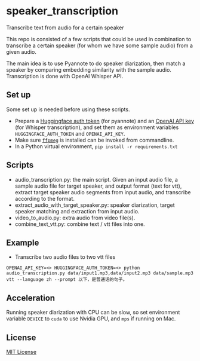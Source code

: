 # speaker_transcription
Transcribe text from audio for a certain speaker

This repo is consisted of a few scripts that could be used in combination to transcribe a certain speaker (for whom we have some sample audio) from a given audio.

The main idea is to use Pyannote to do speaker diarization, then match a speaker by comparing embedding similarity with the sample audio. Transcription is done with OpenAI Whisper API.

## Set up

Some set up is needed before using these scripts.
- Prepare a [Huggingface auth token](https://huggingface.co/settings/tokens) (for pyannote) and an [OpenAI API key](https://platform.openai.com/api-keys) (for Whisper transcription), and set them as environment variables `HUGGINGFACE_AUTH_TOKEN` and `OPENAI_API_KEY`.
- Make sure [`ffpmeg`](https://www.ffmpeg.org/download.html) is installed can be invoked from commandline.
- In a Python virtual environment, `pip install -r requirements.txt`

## Scripts

- audio_transcription.py: the main script. Given an input audio file, a sample audio file for target speaker, and output format (text for vtt), extract target speaker audio segments from input audio, and transcribe according to the format.
- extract_audio_with_target_speaker.py: speaker diarization, target speaker matching and extraction from input audio.
- video_to_audio.py: extra audio from video file(s).
- combine_text_vtt.py: combine text / vtt files into one.

## Example

- Transcribe two audio files to two vtt files
```
OPENAI_API_KEY=<> HUGGINGFACE_AUTH_TOKEN=<> python audio_transcription.py data/input1.mp3,data/input2.mp3 data/sample.mp3 vtt --language zh --prompt 以下，是普通话的句子。
```

## Acceleration

Running speaker diarization with CPU can be slow, so set environment variable `DEVICE` to `cuda` to use Nvidia GPU, and `mps` if running on Mac.

## License
[MIT License](./LICENSE)